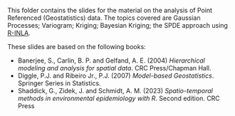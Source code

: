 This folder contains the slides for the material on the analysis of Point Referenced (Geostatistics) data. 
The topics covered are Gaussian Processes; Variogram; Kriging; Bayesian Kriging; the SPDE approach using [R-INLA](https://www.r-inla.org/).

These slides are based on the following books:

- Banerjee, S., Carlin, B. P. and Gelfand, A. E. (2004) _Hierarchical modeling and analysis for spatial data_. CRC Press/Chapman Hall.
- Diggle, P.J. and Ribeiro Jr., P.J. (2007) _Model-based Geostatistics_. Springer Series in Statistics.
- Shaddick, G., Zidek, J. and Schmidt, A. M. (2023) _Spatio-temporal methods in environmental epidemiology with R_. Second edition. CRC Press

